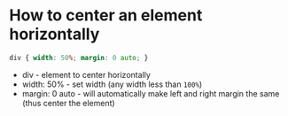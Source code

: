 # How to center an element horizontally

```css
div { width: 50%; margin: 0 auto; }
```

- div - element to center horizontally
- width: 50% - set width (any width less than ```100%```)
- margin: 0 auto - will automatically make left and right margin the same (thus center the element)
